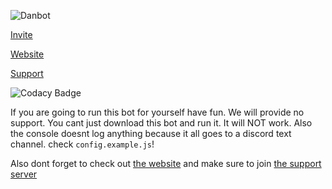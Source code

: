 ![Danbot](https://cdn.danbot.xyz/Danbot-text.png)

[Invite](https://danbot.xyz/invite)

[Website](https://danbot.xyz/)

[Support](https://danbot.xyz/support)

![Codacy Badge](https://api.codacy.com/project/badge/Grade/fbab18d7586e4e23a9c6aebf7f5f1f1f)

If you are going to run this bot for yourself have fun. We will provide no support.
You cant just download this bot and run it. It will NOT work.
Also the console doesnt log anything because it all goes to a discord text channel. check `config.example.js`!

Also dont forget to check out [the website](https://danbot.xyz) and make sure to join [the support server](https://discord.gg/yg9BRcu)